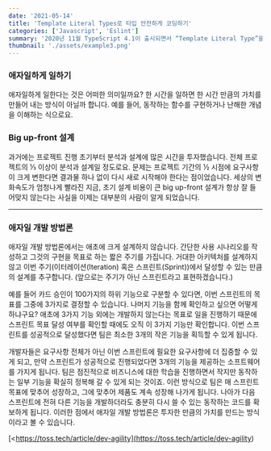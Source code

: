```yaml
---
date: '2021-05-14'
title: 'Template Literal Types로 타입 안전하게 코딩하기'
categories: ['Javascript', 'Eslint']
summary: '2020년 11월 TypeScript 4.1이 출시되면서 “Template Literal Type”을 사용할 수 있게 되었습니다. TypeScript로 JSON Parser를 만들거나, document.querySelector 의 결과 타입을 추론할 수 있게 되어 화제가 되었는데요. 이번 아티클에서는 Template Literal Type이란 무엇인지, 이를 바탕으로 어떻게 그런 결과물을 만들 수 있었는지 간단히 예시로 소개드리고자 합니다.'
thumbnail: './assets/example3.png'
---
```


### 애자일하게 일하기

애자일하게 일한다는 것은 어떠한 의미일까요? 한 시간을 일하면 한 시간 만큼의 가치를 만들어 내는 방식이 아닐까 합니다. 예를 들어, 동작하는 함수를 구현하거나 난해한 개념을 이해하는 식으로요.

### Big up-front 설계

과거에는 프로젝트 진행 초기부터 분석과 설계에 많은 시간을 투자했습니다. 전체 프로젝트의 ⅓ 이상이 분석과 설계일 정도로요. 문제는 프로젝트 기간의 ½ 시점에 요구사항이 크게 변한다면 결과물 하나 없이 다시 새로 시작해야 한다는 점이었습니다. 세상의 변화속도가 엄청나게 빨라진 지금, 초기 설계 비용이 큰 big up-front 설계가 항상 잘 들어맞지 않는다는 사실을 이제는 대부분의 사람이 알게 되었습니다.

---

### 애자일 개발 방법론

애자일 개발 방법론에서는 애초에 크게 설계하지 않습니다. 간단한 사용 시나리오를 작성하고 그것의 구현을 목표로 하는 짧은 주기를 가집니다. 거대한 아키텍처를 설계하지 않고 이번 주기(이터레이션(Iteration) 혹은 스프린트(Sprint))에서 달성할 수 있는 만큼의 설계를 추구합니다. (앞으로는 주기가 아닌 스프린트라고 표현하겠습니다.)

예를 들어 카드 승인이 100가지의 하위 기능으로 구분할 수 있다면, 이번 스프린트의 목표를 그중에 3가지로 결정할 수 있습니다. 나머지 기능을 함께 확인하고 싶으면 어떻게 하냐구요? 애초에 3가지 기능 외에는 개발하지 않는다는 목표로 일을 진행하기 때문에 스프린트 목표 달성 여부를 확인할 때에도 오직 이 3가지 기능만 확인합니다. 이번 스프린트를 성공적으로 달성했다면 팀은 최소한 3개의 작은 기능을 획득할 수 있게 됩니다.

개발자들은 요구사항 전체가 아닌 이번 스프린트에 필요한 요구사항에 더 집중할 수 있게 되고, 만약 스프린트가 성공적으로 진행되었다면 3개의 기능을 제공하는 소프트웨어를 가지게 됩니다. 팀은 점진적으로 비즈니스에 대한 학습을 진행하면서 작지만 동작하는 일부 기능을 확실히 정복해 갈 수 있게 되는 것이죠. 이런 방식으로 팀은 매 스프린트 목표에 맞추어 성장하고, 그에 맞추어 제품도 계속 성장해 나가게 됩니다. 나아가 다음 스프린트에 전혀 다른 기능을 개발하더라도 충분히 다시 쓸 수 있는 동작하는 코드를 확보하게 됩니다. 이러한 점에서 애자일 개발 방법론은 투자한 만큼의 가치를 만드는 방식이라고 볼 수 있습니다.

  [<https://toss.tech/article/dev-agility](<https://toss.tech/article/dev-agility>)
  